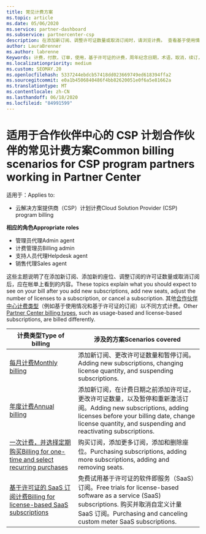 ```yaml
---
title: 常见计费方案
ms.topic: article
ms.date: 05/06/2020
ms.service: partner-dashboard
ms.subservice: partnercenter-csp
description: 在添加新订阅、调整许可证数量或取消订阅时，请浏览计费。 查看基于使用情况和许可证的订阅的不同之处。
author: LauraBrenner
ms.author: labrenne
Keywords: 计费，付款，订单，使用，基于许可证的计费，周年纪念日期，术语，取消，续订，价格公式，协调文件，侦测文件
ms.localizationpriority: medium
ms.custom: SEOMAY.20
ms.openlocfilehash: 5337244ebdcb57418dd023669749ed618394ffa2
ms.sourcegitcommit: e0a1b4506840486f4bb82620051e0f6a5e81662a
ms.translationtype: MT
ms.contentlocale: zh-CN
ms.lasthandoff: 06/18/2020
ms.locfileid: "84991599"
---
```

# <a name="common-billing-scenarios-for-csp-program-partners-working-in-partner-center"></a><span data-ttu-id="6d664-105">适用于合作伙伴中心的 CSP 计划合作伙伴的常见计费方案</span><span class="sxs-lookup"><span data-stu-id="6d664-105">Common billing scenarios for CSP program partners working in Partner Center</span></span>

<span data-ttu-id="6d664-106">适用于：</span><span class="sxs-lookup"><span data-stu-id="6d664-106">Applies to:</span></span>

- <span data-ttu-id="6d664-107">云解决方案提供商（CSP）计划计费</span><span class="sxs-lookup"><span data-stu-id="6d664-107">Cloud Solution Provider (CSP) program billing</span></span>

<span data-ttu-id="6d664-108">**相应的角色**</span><span class="sxs-lookup"><span data-stu-id="6d664-108">**Appropriate roles**</span></span>

- <span data-ttu-id="6d664-109">管理员代理</span><span class="sxs-lookup"><span data-stu-id="6d664-109">Admin agent</span></span>
- <span data-ttu-id="6d664-110">计费管理员</span><span class="sxs-lookup"><span data-stu-id="6d664-110">Billing admin</span></span>
- <span data-ttu-id="6d664-111">支持人员代理</span><span class="sxs-lookup"><span data-stu-id="6d664-111">Helpdesk agent</span></span>
- <span data-ttu-id="6d664-112">销售代理</span><span class="sxs-lookup"><span data-stu-id="6d664-112">Sales agent</span></span>

<span data-ttu-id="6d664-113">这些主题说明了在添加新订阅、添加新的座位、调整订阅的许可证数量或取消订阅后，应在帐单上看到的内容。</span><span class="sxs-lookup"><span data-stu-id="6d664-113">These topics explain what you should expect to see on your bill after you add new subscriptions, add new seats, adjust the number of licenses to a subscription, or cancel a subscription.</span></span> <span data-ttu-id="6d664-114">其他[合作伙伴中心计费类型](billing-different-types.md)（例如基于使用情况和基于许可证的订阅）以不同方式计费。</span><span class="sxs-lookup"><span data-stu-id="6d664-114">Other [Partner Center billing types](billing-different-types.md), such as usage-based and license-based subscriptions, are billed differently.</span></span>

| <span data-ttu-id="6d664-115">计费类型</span><span class="sxs-lookup"><span data-stu-id="6d664-115">Type of billing</span></span> | <span data-ttu-id="6d664-116">涉及的方案</span><span class="sxs-lookup"><span data-stu-id="6d664-116">Scenarios covered</span></span> |
| --------------- | ----------------- |
| [<span data-ttu-id="6d664-117">每月计费</span><span class="sxs-lookup"><span data-stu-id="6d664-117">Monthly billing</span></span>](common-billing-scenarios-monthly.md) | <span data-ttu-id="6d664-118">添加新订阅、更改许可证数量和暂停订阅。</span><span class="sxs-lookup"><span data-stu-id="6d664-118">Adding new subscriptions, changing license quantity, and suspending subscriptions.</span></span> |
| [<span data-ttu-id="6d664-119">年度计费</span><span class="sxs-lookup"><span data-stu-id="6d664-119">Annual billing</span></span>](common-billing-scenarios-annual.md) | <span data-ttu-id="6d664-120">添加新订阅，在计费日期之前添加许可证，更改许可证数量，以及暂停和重新激活订阅。</span><span class="sxs-lookup"><span data-stu-id="6d664-120">Adding new subscriptions, adding licenses before your billing date, change license quantity, and suspending and reactivating subscriptions.</span></span> |
| [<span data-ttu-id="6d664-121">一次计费，并选择定期购买</span><span class="sxs-lookup"><span data-stu-id="6d664-121">Billing for one-time and select recurring purchases</span></span>](common-billing-scenarios-onetime-recurring.md) | <span data-ttu-id="6d664-122">购买订阅，添加更多订阅，添加和删除座位。</span><span class="sxs-lookup"><span data-stu-id="6d664-122">Purchasing subscriptions, adding more subscriptions, adding and removing seats.</span></span> |
| [<span data-ttu-id="6d664-123">基于许可证的 SaaS 订阅计费</span><span class="sxs-lookup"><span data-stu-id="6d664-123">Billing for license-based SaaS subscriptions</span></span>](common-billing-scenarios-saas.md) | <span data-ttu-id="6d664-124">免费试用基于许可证的软件即服务（SaaS）订阅。</span><span class="sxs-lookup"><span data-stu-id="6d664-124">Free trials for license-based software as a service (SaaS) subscriptions.</span></span> <span data-ttu-id="6d664-125">购买并取消自定义计量 SaaS 订阅。</span><span class="sxs-lookup"><span data-stu-id="6d664-125">Purchasing and canceling custom meter SaaS subscriptions.</span></span> |
